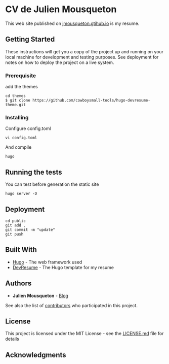 # CV de Julien Mousqueton

This web site published on [jmousqueton.gtihub.io](https://jmousqueton.github.io) is my resume. 

## Getting Started

These instructions will get you a copy of the project up and running on your local machine for development and testing purposes. See deployment for notes on how to deploy the project on a live system.

### Prerequisite

add the themes  

```
cd themes
$ git clone https://github.com/cowboysmall-tools/hugo-devresume-theme.git
```

### Installing

Configure config.toml

```
vi config.toml
```

And compile 

```
hugo
```


## Running the tests

You can test before generation the static site 

```
hugo server -D 
```


## Deployment

```
cd public 
git add .
git commit -m "update" 
git push
```

## Built With

* [Hugo](https://gohugo.io/) - The web framework used
* [DevResume](https://github.com/cowboysmall-tools/hugo-devresume-theme) - The Hugo template for my resume 


## Authors

* **Julien Mousqueton** - [Blog](https://www.julienmousqueton.fr)

See also the list of [contributors](https://github.com/JMousqueton/jmousqueton.github.io/contributors) who participated in this project.

## License

This project is licensed under the MIT License - see the [LICENSE.md](LICENSE.md) file for details

## Acknowledgments
